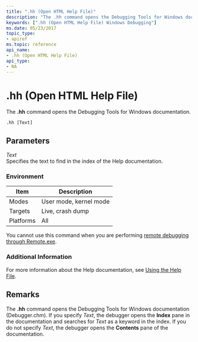 ```yaml
---
title: ".hh (Open HTML Help File)"
description: "The .hh command opens the Debugging Tools for Windows documentation."
keywords: [".hh (Open HTML Help File) Windows Debugging"]
ms.date: 05/23/2017
topic_type:
- apiref
ms.topic: reference
api_name:
- .hh (Open HTML Help File)
api_type:
- NA
---
```


# .hh (Open HTML Help File)


The **.hh** command opens the Debugging Tools for Windows documentation.

```dbgcmd
.hh [Text] 
```

## <span id="ddk_meta_open_html_help_file_dbg"></span><span id="DDK_META_OPEN_HTML_HELP_FILE_DBG"></span>Parameters


<span id="_______Text______"></span><span id="_______text______"></span><span id="_______TEXT______"></span> *Text*   
Specifies the text to find in the index of the Help documentation.

### Environment

|  Item  | Description          |
|--------|----------------------|
|Modes   |User mode, kernel mode|
|Targets |Live, crash dump      |
|Platforms|All                  |

 

You cannot use this command when you are performing [remote debugging through Remote.exe](../debugger/remote-debugging-through-remote-exe.md).

### Additional Information

For more information about the Help documentation, see [Using the Help File](../debugger/using-the-help-documentation.md).

## Remarks

The **.hh** command opens the Debugging Tools for Windows documentation (Debugger.chm). If you specify *Text*, the debugger opens the **Index** pane in the documentation and searches for *Text* as a keyword in the index. If you do not specify *Text*, the debugger opens the **Contents** pane of the documentation.

 

 







